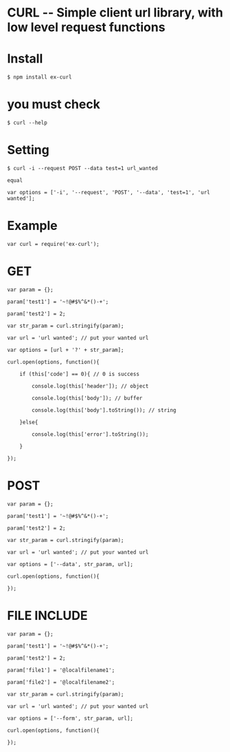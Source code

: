 # CURL -- Simple client url library, with low level request functions

# Install

	$ npm install ex-curl

# you must check

	$ curl --help

# Setting

	$ curl -i --request POST --data test=1 url_wanted

	equal

	var options = ['-i', '--request', 'POST', '--data', 'test=1', 'url wanted'];

# Example

	var curl = require('ex-curl');

# GET

	var param = {};

	param['test1'] = '~!@#$%^&*()-+';

	param['test2'] = 2;

	var str_param = curl.stringify(param);

	var url = 'url wanted'; // put your wanted url

	var options = [url + '?' + str_param];

	curl.open(options, function(){

		if (this['code'] == 0){ // 0 is success

			console.log(this['header']); // object

			console.log(this['body']); // buffer

			console.log(this['body'].toString()); // string

		}else{ 

			console.log(this['error'].toString());

		}

	});

# POST

	var param = {};

	param['test1'] = '~!@#$%^&*()-+';

	param['test2'] = 2;

	var str_param = curl.stringify(param);

	var url = 'url wanted'; // put your wanted url

	var options = ['--data', str_param, url];

	curl.open(options, function(){

	});

# FILE INCLUDE

	var param = {};

	param['test1'] = '~!@#$%^&*()-+';

	param['test2'] = 2;

	param['file1'] = '@localfilename1';

	param['file2'] = '@localfilename2';

	var str_param = curl.stringify(param);

	var url = 'url wanted'; // put your wanted url

	var options = ['--form', str_param, url];

	curl.open(options, function(){

	});